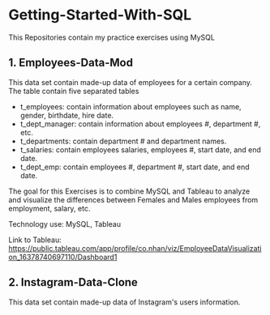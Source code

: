 # Getting-Started-With-SQL

This Repositories contain my practice exercises using MySQL

## 1. Employees-Data-Mod

This data set contain made-up data of employees for a certain company. The table contain five separated tables
* t_employees: contain information about employees such as name, gender, birthdate, hire date.
* t_dept_manager: contain information about employees #, department #, etc.
* t_departments: contain department # and department names.
* t_salaries: contain employees salaries, employees #, start date, and end date.
* t_dept_emp: contain employees #, department #, start date, and end date.

The goal for this Exercises is to combine MySQL and Tableau to analyze and visualize the differences between Females and Males employees from employment, salary, etc.

Technology use: MySQL, Tableau

Link to Tableau: https://public.tableau.com/app/profile/co.nhan/viz/EmployeeDataVisualization_16378740697110/Dashboard1


## 2. Instagram-Data-Clone

This data set contain made-up data of Instagram's users information. 
